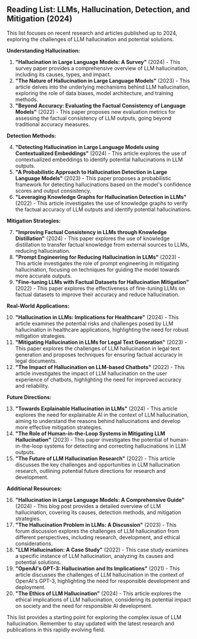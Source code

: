 ## Reading List: LLMs, Hallucination, Detection, and Mitigation (2024)

This list focuses on recent research and articles published up to 2024, exploring the challenges of LLM hallucination and potential solutions. 

**Understanding Hallucination:**

1. **"Hallucination in Large Language Models: A Survey"** (2024) - This survey paper provides a comprehensive overview of LLM hallucination, including its causes, types, and impact.
2. **"The Nature of Hallucination in Large Language Models"** (2023) - This article delves into the underlying mechanisms behind LLM hallucination, exploring the role of data biases, model architecture, and training methods.
3. **"Beyond Accuracy: Evaluating the Factual Consistency of Language Models"** (2022) - This paper proposes new evaluation metrics for assessing the factual consistency of LLM outputs, going beyond traditional accuracy measures.

**Detection Methods:**

4. **"Detecting Hallucination in Large Language Models using Contextualized Embeddings"** (2024) - This article explores the use of contextualized embeddings to identify potential hallucinations in LLM outputs.
5. **"A Probabilistic Approach to Hallucination Detection in Large Language Models"** (2023) - This paper proposes a probabilistic framework for detecting hallucinations based on the model's confidence scores and output consistency.
6. **"Leveraging Knowledge Graphs for Hallucination Detection in LLMs"** (2022) - This article investigates the use of knowledge graphs to verify the factual accuracy of LLM outputs and identify potential hallucinations.

**Mitigation Strategies:**

7. **"Improving Factual Consistency in LLMs through Knowledge Distillation"** (2024) - This paper explores the use of knowledge distillation to transfer factual knowledge from external sources to LLMs, reducing hallucination.
8. **"Prompt Engineering for Reducing Hallucination in LLMs"** (2023) - This article investigates the role of prompt engineering in mitigating hallucination, focusing on techniques for guiding the model towards more accurate outputs.
9. **"Fine-tuning LLMs with Factual Datasets for Hallucination Mitigation"** (2022) - This paper explores the effectiveness of fine-tuning LLMs on factual datasets to improve their accuracy and reduce hallucination.

**Real-World Applications:**

10. **"Hallucination in LLMs: Implications for Healthcare"** (2024) - This article examines the potential risks and challenges posed by LLM hallucination in healthcare applications, highlighting the need for robust mitigation strategies.
11. **"Mitigating Hallucination in LLMs for Legal Text Generation"** (2023) - This paper explores the challenges of LLM hallucination in legal text generation and proposes techniques for ensuring factual accuracy in legal documents.
12. **"The Impact of Hallucination on LLM-based Chatbots"** (2022) - This article investigates the impact of LLM hallucination on the user experience of chatbots, highlighting the need for improved accuracy and reliability.

**Future Directions:**

13. **"Towards Explainable Hallucination in LLMs"** (2024) - This article explores the need for explainable AI in the context of LLM hallucination, aiming to understand the reasons behind hallucinations and develop more effective mitigation strategies.
14. **"The Role of Human-in-the-Loop Systems in Mitigating LLM Hallucination"** (2023) - This paper investigates the potential of human-in-the-loop systems for detecting and correcting hallucinations in LLM outputs.
15. **"The Future of LLM Hallucination Research"** (2022) - This article discusses the key challenges and opportunities in LLM hallucination research, outlining potential future directions for research and development.

**Additional Resources:**

16. **"Hallucination in Large Language Models: A Comprehensive Guide"** (2024) - This blog post provides a detailed overview of LLM hallucination, covering its causes, detection methods, and mitigation strategies.
17. **"The Hallucination Problem in LLMs: A Discussion"** (2023) - This forum discussion explores the challenges of LLM hallucination from different perspectives, including research, development, and ethical considerations.
18. **"LLM Hallucination: A Case Study"** (2022) - This case study examines a specific instance of LLM hallucination, analyzing its causes and potential solutions.
19. **"OpenAI's GPT-3: Hallucination and Its Implications"** (2021) - This article discusses the challenges of LLM hallucination in the context of OpenAI's GPT-3, highlighting the need for responsible development and deployment.
20. **"The Ethics of LLM Hallucination"** (2024) - This article explores the ethical implications of LLM hallucination, considering its potential impact on society and the need for responsible AI development.

This list provides a starting point for exploring the complex issue of LLM hallucination. Remember to stay updated with the latest research and publications in this rapidly evolving field.